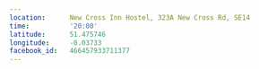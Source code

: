 ```yaml
---
location:      New Cross Inn Hostel, 323A New Cross Rd, SE14
time:          '20:00'
latitude:      51.475746
longitude:     -0.03733
facebook_id:   466457933711377
---
```

